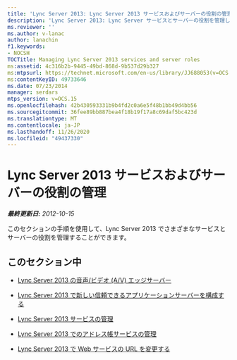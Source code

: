 ```yaml
---
title: 'Lync Server 2013: Lync Server 2013 サービスおよびサーバーの役割の管理'
description: 'Lync Server 2013: Lync Server サービスとサーバーの役割を管理します。'
ms.reviewer: ''
ms.author: v-lanac
author: lanachin
f1.keywords:
- NOCSH
TOCTitle: Managing Lync Server 2013 services and server roles
ms:assetid: 4c316b2b-9445-49bd-868d-9b537d29b327
ms:mtpsurl: https://technet.microsoft.com/en-us/library/JJ688053(v=OCS.15)
ms:contentKeyID: 49733646
ms.date: 07/23/2014
manager: serdars
mtps_version: v=OCS.15
ms.openlocfilehash: 42b430593331b9b4fd2c0a6e5f48b1bb49d4bb56
ms.sourcegitcommit: 36fee89bb887bea4f18b19f17a8c69daf5bc423d
ms.translationtype: MT
ms.contentlocale: ja-JP
ms.lasthandoff: 11/26/2020
ms.locfileid: "49437330"
---
```

# <a name="managing-lync-server-2013-services-and-server-roles"></a>Lync Server 2013 サービスおよびサーバーの役割の管理

<div data-xmlns="http://www.w3.org/1999/xhtml">

<div class="topic" data-xmlns="http://www.w3.org/1999/xhtml" data-msxsl="urn:schemas-microsoft-com:xslt" data-cs="https://msdn.microsoft.com/">

<div data-asp="https://msdn2.microsoft.com/asp">



</div>

<div id="mainSection">

<div id="mainBody">

<span> </span>

_**最終更新日:** 2012-10-15_

このセクションの手順を使用して、Lync Server 2013 でさまざまなサービスとサーバーの役割を管理することができます。

<div>

## <a name="in-this-section"></a>このセクション中

  - [Lync Server 2013 の音声/ビデオ (A/V) エッジサーバー](lync-server-2013-audio-video-a-v-edge-servers.md)

  - [Lync Server 2013 で新しい信頼できるアプリケーションサーバーを構成する](lync-server-2013-configure-a-new-trusted-application-server.md)

  - [Lync Server 2013 サービスの管理](lync-server-2013-managing-lync-server-services.md)

  - [Lync Server 2013 でのアドレス帳サービスの管理](lync-server-2013-administering-the-address-book-service.md)

  - [Lync Server 2013 で Web サービスの URL を変更する](lync-server-2013-change-the-web-services-url.md)

</div>

</div>

<span> </span>

</div>

</div>

</div>

